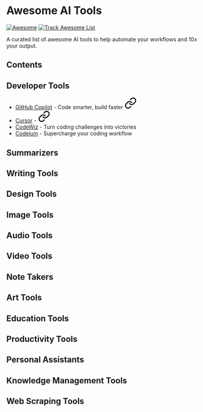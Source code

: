 # Awesome AI Tools

[![Awesome](https://jaywcjlove.github.io/sb/ico/awesome.svg)](https://github.com/sindresorhus/awesome)
[![Track Awesome List](https://www.trackawesomelist.com/badge.svg)](https://www.trackawesomelist.com/jaywcjlove/awesome-ai-tools/)

A curated list of awesome AI tools to help automate your workflows and 10x your output.

## Contents

## Developer Tools

- [GitHub Copilot](https://aitools.inc/tools/github-copilot) - Code smarter, build faster [![link-icon]](https://github.com/features/copilot)
- [Cursor](https://www.cursor.com/) - [![link-icon]](https://www.cursor.com/)
- [CodeWiz](https://aitools.inc/tools/codewiz) - Turn coding challenges into victories
- [Codeium](https://aitools.inc/tools/codeium) - Supercharge your coding workflow

## Summarizers

## Writing Tools

## Design Tools

## Image Tools

## Audio Tools

## Video Tools

## Note Takers

## Art Tools

## Education Tools

## Productivity Tools

## Personal Assistants

## Knowledge Management Tools

## Web Scraping Tools

[link-icon]: https://raw.githubusercontent.com/AI-Tools-Inc/Awesome-AI-Tools/main/link.svg "Link Icon"

